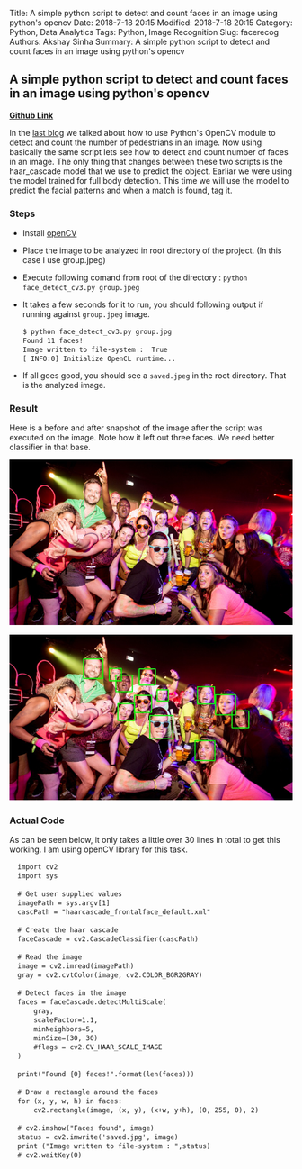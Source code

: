 Title: A simple python script to detect and count faces in an image using python's opencv
Date: 2018-7-18 20:15
Modified: 2018-7-18 20:15
Category: Python, Data Analytics
Tags: Python, Image Recognition
Slug: facerecog
Authors: Akshay Sinha
Summary: A simple python script to detect and count faces in an image using python's opencv

## A simple python script to detect and count faces in an image using python's opencv

**[Github Link]()**

In the [last blog](./2018_06_30_pedestrian_count.md) we talked about how to use Python's OpenCV module to detect and count the number of pedestrians in an image. Now using basically the same script lets see how to detect and count number of faces in an image. The only thing that changes between these two scripts is the haar_cascade model that we use to predict the object. Earliar we were using the model trained for full body detection. This time we will use the model to predict the facial patterns and when a match is found, tag it.

### Steps

* Install [openCV](https://docs.opencv.org/3.0-beta/doc/py_tutorials/py_setup/py_setup_in_windows/py_setup_in_windows.html)
* Place the image to be analyzed in root directory of the project. (In this case I use group.jpeg)
* Execute following comand from root of the directory : `python face_detect_cv3.py group.jpeg`
* It takes a few seconds for it to run, you should following output if running against `group.jpeg` image.


      $ python face_detect_cv3.py group.jpg
      Found 11 faces!
      Image written to file-system :  True
      [ INFO:0] Initialize OpenCL runtime...

* If all goes good, you should see a `saved.jpeg` in the root directory. That is the analyzed image.

### Result

Here is a before and after snapshot of the image after the script was executed on the image. Note how it left out three faces. We need better classifier in that base.

![Before](../images/the_party.jpg)

![After](../images/saved.jpg)

### Actual Code

As can be seen below, it only takes a little over 30 lines in total to get this working. I am using openCV library for this task.

      import cv2
      import sys

      # Get user supplied values
      imagePath = sys.argv[1]
      cascPath = "haarcascade_frontalface_default.xml"

      # Create the haar cascade
      faceCascade = cv2.CascadeClassifier(cascPath)

      # Read the image
      image = cv2.imread(imagePath)
      gray = cv2.cvtColor(image, cv2.COLOR_BGR2GRAY)

      # Detect faces in the image
      faces = faceCascade.detectMultiScale(
          gray,
          scaleFactor=1.1,
          minNeighbors=5,
          minSize=(30, 30)
          #flags = cv2.CV_HAAR_SCALE_IMAGE
      )

      print("Found {0} faces!".format(len(faces)))

      # Draw a rectangle around the faces
      for (x, y, w, h) in faces:
          cv2.rectangle(image, (x, y), (x+w, y+h), (0, 255, 0), 2)

      # cv2.imshow("Faces found", image)
      status = cv2.imwrite('saved.jpg', image)
      print ("Image written to file-system : ",status)
      # cv2.waitKey(0)
